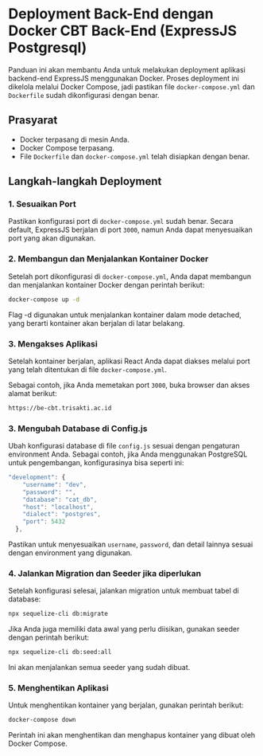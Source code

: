 # Deployment Back-End dengan Docker CBT Back-End (ExpressJS Postgresql)

Panduan ini akan membantu Anda untuk melakukan deployment aplikasi backend-end ExpressJS menggunakan Docker. Proses deployment ini dikelola melalui Docker Compose, jadi pastikan file `docker-compose.yml` dan `Dockerfile` sudah dikonfigurasi dengan benar.

## Prasyarat

- Docker terpasang di mesin Anda.
- Docker Compose terpasang.
- File `Dockerfile` dan `docker-compose.yml` telah disiapkan dengan benar.

## Langkah-langkah Deployment

### 1. Sesuaikan Port

Pastikan konfigurasi port di `docker-compose.yml` sudah benar. Secara default, ExpressJS berjalan di port `3000`, namun Anda dapat menyesuaikan port yang akan digunakan.

### 2. Membangun dan Menjalankan Kontainer Docker

Setelah port dikonfigurasi di `docker-compose.yml`, Anda dapat membangun dan menjalankan kontainer Docker dengan perintah berikut:

```bash
docker-compose up -d
```

Flag -d digunakan untuk menjalankan kontainer dalam mode detached, yang berarti kontainer akan berjalan di latar belakang.

### 3. Mengakses Aplikasi

Setelah kontainer berjalan, aplikasi React Anda dapat diakses melalui port yang telah ditentukan di file `docker-compose.yml`.

Sebagai contoh, jika Anda memetakan port `3000`, buka browser dan akses alamat berikut:

```bash
https://be-cbt.trisakti.ac.id
```

### 3. Mengubah Database di Config.js

Ubah konfigurasi database di file `config.js` sesuai dengan pengaturan environment Anda. Sebagai contoh, jika Anda menggunakan PostgreSQL untuk pengembangan, konfigurasinya bisa seperti ini:

```js
"development": {
    "username": "dev",
    "password": "",
    "database": "cat_db",
    "host": "localhost",
    "dialect": "postgres",
    "port": 5432
  },
```

Pastikan untuk menyesuaikan `username`, `password`, dan detail lainnya sesuai dengan environment yang digunakan.

### 4. Jalankan Migration dan Seeder jika diperlukan

Setelah konfigurasi selesai, jalankan migration untuk membuat tabel di database:

```bash
npx sequelize-cli db:migrate
```

Jika Anda juga memiliki data awal yang perlu diisikan, gunakan seeder dengan perintah berikut:

```bash
npx sequelize-cli db:seed:all
```

Ini akan menjalankan semua seeder yang sudah dibuat.

### 5. Menghentikan Aplikasi

Untuk menghentikan kontainer yang berjalan, gunakan perintah berikut:

```bash
docker-compose down
```

Perintah ini akan menghentikan dan menghapus kontainer yang dibuat oleh Docker Compose.

